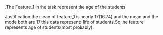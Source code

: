 .The Feature_1 in the task represent the age of the students

Justification:the mean of feature_1 is nearly 17(16.74) and the mean and the mode both are 17 this data represents life of students.So,the feature represents age of 
              students(most probably).
